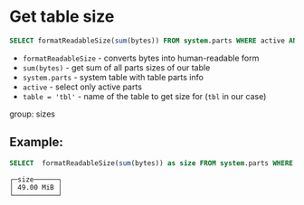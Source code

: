 # Get table size

```sql
SELECT formatReadableSize(sum(bytes)) FROM system.parts WHERE active AND table = 'tbl';
```

- `formatReadableSize` - converts bytes into human-readable form
- `sum(bytes)` - get sum of all parts sizes of our table
- `system.parts` - system table with table parts info
- `active` - select only active parts
- `table = 'tbl'` - name of the table to get size for (`tbl` in our case)

group: sizes

## Example: 
```sql
SELECT  formatReadableSize(sum(bytes)) as size FROM system.parts WHERE active AND table = 'tbl';
```
```
┌─size──────┐
│ 49.00 MiB │
└───────────┘

```

